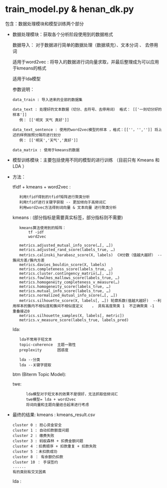 
# train_model.py  & henan_dk.py 

包含：数据处理模块和模型训练两个部分

   * 数据处理模块：获取各个分析阶段使用到的数据格式

     数据导入： 对于数据进行简单的数据处理（数据填充）、文本分词 、 去停用词
     
     适用于word2vec : 将导入的数据进行词向量求取，并最后整理成为可以应用于kmeans的格式
     
     适用于lda模型

     参数说明：   
        
         data_train : 导入进来的全部的数据集
         
         data_text : 处理好的文本数据（切分、去符号、去停用词） 格式： [['一则切分好的样本']]
            例： [['明天 天气 真好']]
         
         data_text_sentence : 使用的word2vec模型的样本 ，格式：[[''，'','']] 将上述的样例按照分隔符进行划分
            例： [['明天','天气','真好']]
         
         data_matrix : 使用于kmeans的数据 
         
        
 
   * 模型训练模块：主要包括使用不同的模型的进行训练 （目前只有 Kmeans 和 LDA ）
   
   * 方法：
   
        tfidf + kmeans + word2vec :
        
            利用tfidf得到的tfidf矩阵进行聚类分析
            利用tfidf进行关键字获取 -- 更加倾向于高频词汇
            利用word2vec方法得到词向量 & 文本向量 进行聚类分析
        
        kmeans : (部分指标是需要真实标签，部分指标则不需要)
        
            kmeans算法使用到的矩阵：
                tf -idf 
                word2vec
         
            metrics.adjusted_mutual_info_score(…[, …])	
            metrics.adjusted_rand_score(labels_true, …)	
            metrics.calinski_harabasz_score(X, labels)	CH分数（值越大越好） --  簇间方差/簇内方差 
            metrics.davies_bouldin_score(X, labels)
            metrics.completeness_score(labels_true, …)	
            metrics.cluster.contingency_matrix(…[, …])	
            metrics.fowlkes_mallows_score(labels_true, …)	
            metrics.homogeneity_completeness_v_measure(…)	
            metrics.homogeneity_score(labels_true, …)	
            metrics.mutual_info_score(labels_true, …)	
            metrics.normalized_mutual_info_score(…[, …])	
            metrics.silhouette_score(X, labels[, …]) 轮廓系数(值越大越好)  --利用样本的簇内不相似度和簇间不相似度定义	， 具有高度聚类 1  不正确聚类 -1  重叠接近0
            metrics.silhouette_samples(X, labels[, metric])
            metrics.v_measure_score(labels_true, labels_pred)
         
        lda:
            
            lda不常用于短文本
            topic-coherence  主题一致性
            preplexity       困惑度
            
            lda --分类
            lda --关键字提取
        
        btm (Biterm Topic Model):
                
       
        twe:
            
               lda模型对于短文本的效果不是很好，无法抓取低频词汇 
               twe模型= lda + word2vec 
               将词向量和主题向量结合起来进行考虑
         
        
   * 最终的结果: 
      kmeans :   kmeans_result.csv 
       
         cluster 0 : 担心资金安全
         cluster 1 : 自动扣款额度问题
         cluster 2 : 缴费失败
         cluster 3 : 蚂蚁森林 + 扣费金额问题
         cluster 4 ：扣费顺序 + 扣款重复 + 扣款失败
         cluster 5 ：未扣款成功
         cluster 8 ： 有余额仍扣款
         cluster 10 ： 手误签约
         ......
         有的类别有交叉因素 
      
       lda : 